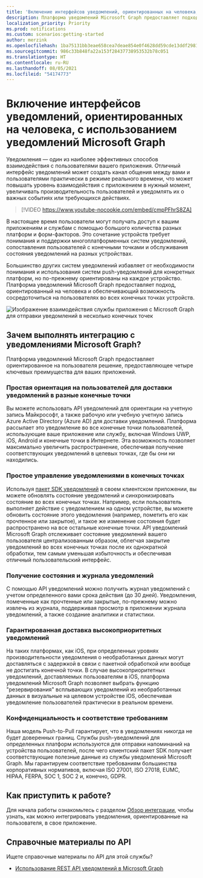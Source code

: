 ```yaml
---
title: 'Включение интерфейсов уведомлений, ориентированных на человека, с использованием уведомлений Microsoft Graph '
description: Платформа уведомлений Microsoft Graph предоставляет подход, ориентированный на человека и обеспечивающий возможность сосредоточиться на пользователях во всех конечных точках устройств.
localization_priority: Priority
ms.prod: notifications
ms.custom: scenarios:getting-started
author: merzink
ms.openlocfilehash: 1ba75131bb3eae658cea7deae854e0f4628dd59cde13ddf2981eb6c3bbf82e1d
ms.sourcegitcommit: 986c33b848fa22a153f28437738953532b78c051
ms.translationtype: HT
ms.contentlocale: ru-RU
ms.lasthandoff: 08/05/2021
ms.locfileid: "54174773"
---
```

# <a name="enabling-human-centric-notification-experiences-using-microsoft-graph-notifications"></a>Включение интерфейсов уведомлений, ориентированных на человека, с использованием уведомлений Microsoft Graph

Уведомления — один из наиболее эффективных способов взаимодействия с пользователями вашего приложения. Отличный интерфейс уведомлений может создать канал общения между вами и пользователями практически в режиме реального времени, что может повышать уровень взаимодействия с приложением в нужный момент, увеличивать производительность пользователей и уведомлять их о важных событиях или требующихся действиях.

> [!VIDEO https://www.youtube-nocookie.com/embed/cmpPFhrS8ZA]

В настоящее время пользователи могут получать доступ к вашим приложениям и службам с помощью большого количества разных платформ и форм-факторов. Это сочетание устройств требует понимания и поддержки многоплатформенных систем уведомлений, сопоставления пользователей с конечными точками и обслуживания состояния уведомлений на разных устройствах. 

Большинство других систем уведомлений избавляет от необходимости понимания и использования систем push-уведомлений для конкретных платформ, но по-прежнему ориентированы на каждое устройство. Платформа уведомлений Microsoft Graph предоставляет подход, ориентированный на человека и обеспечивающий возможность сосредоточиться на пользователях во всех конечных точках устройств.

![Изображение взаимодействия службы приложения с Microsoft Graph для отправки уведомлений в несколько конечных точек](images/notifications-flow-overview.png)

## <a name="why-integrate-with-microsoft-graph-notifications"></a>Зачем выполнять интеграцию с уведомлениями Microsoft Graph?

Платформа уведомлений Microsoft Graph предоставляет ориентированное на пользователя решение, предоставляющее четыре ключевых преимущества для ваших приложений.

### <a name="effortlessly-target-your-user-for-notification-delivery-across-different-endpoints"></a>Простая ориентация на пользователей для доставки уведомлений в разные конечные точки

Вы можете использовать API уведомлений для ориентации на учетную запись Майкрософт, а также рабочую или учебную учетную запись Azure Active Directory (Azure AD) для доставки уведомлений. Платформа рассылает это уведомление во все конечные точки пользователей, использующие ваше приложение или службу, включая Windows UWP, iOS, Android и конечные точки в Интернете. Эта возможность позволяет максимально увеличить распространение, обеспечивая получение соответствующих уведомлений в целевых точках, где бы они ни находились.

### <a name="easily-manage-notifications-across-endpoints"></a>Простое управление уведомлениями в конечных точках

Используя [пакет SDK уведомлений](https://aka.ms/GNSDK) в своем клиентском приложении, вы можете обновлять состояние уведомлений и синхронизировать состояние во всех конечных точках. Например, если пользователь выполняет действие с уведомлением на одном устройстве, вы можете обновить состояние этого уведомления (например, пометить его как прочтенное или закрытое), и такое же изменение состояния будет распространено на все остальные конечные точки. API уведомлений Microsoft Graph отслеживает состояние уведомлений вашего пользователя централизованным образом, облегчая закрытие уведомлений во всех конечных точках после их однократной обработки, тем самым уменьшая избыточность и обеспечивая отличный пользовательский интерфейс.

### <a name="retrieve-notification-state-and-history"></a>Получение состояния и журнала уведомлений

С помощью API уведомлений можно получить журнал уведомлений с учетом определенного вами срока действия (до 30 дней). Уведомления, помеченные как прочтенные или закрытые, по-прежнему можно извлечь из журнала, поддерживая просмотр в приложении журнала уведомлений, а также создание аналитики и статистики.

### <a name="guaranteed-delivery-for-high-priority-notifications"></a>Гарантированная доставка высокоприоритетных уведомлений

На таких платформах, как iOS, при определенных уровнях производительности уведомления о необработанных данных могут доставляться с задержкой в связи с пакетной обработкой или вообще не достигать конечной точки. В случае высокоприоритетных уведомлений, доставляемых пользователям в iOS, платформа уведомлений Microsoft Graph позволяет выбрать функцию "резервирования" всплывающих уведомлений из необработанных данных в визуальные на целевом устройстве iOS, обеспечивая уведомление пользователей практически в реальном времени.   

### <a name="privacy-and-compliance"></a>Конфиденциальность и соответствие требованиям

Наша модель Push-to-Pull гарантирует, что в уведомлениях никогда не будет доверенных границ. Службы push-уведомлений для определенных платформ используются для отправки напоминаний на устройства пользователей, после чего клиентский пакет SDK получает соответствующие полезные данные из службы уведомлений Microsoft Graph. Мы гарантируем соответствие требованиям большинства корпоративных нормативов, включая ISO 27001, ISO 27018, EUMC, HIPAA, FERPA, SOC 1, SOC 2 и, конечно, GDPR.

## <a name="how-do-i-get-started"></a>Как приступить к работе?

Для начала работы ознакомьтесь с разделом [Обзор интеграции](notifications-integration-e2e-overview.md), чтобы узнать, как можно интегрировать уведомления, ориентированные на пользователя, в свое приложение.

## <a name="api-reference"></a>Справочные материалы по API
Ищете справочные материалы по API для этой службы?

- [Использование REST API уведомлений в Microsoft Graph](/graph/api/resources/notifications-api-overview?view=graph-rest-beta)
